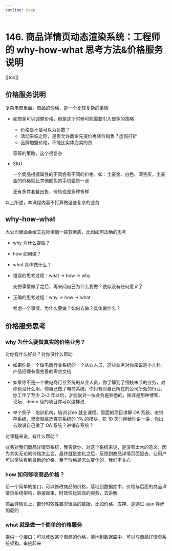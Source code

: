 ```yaml
---
outline: deep
---
```

# 146. 商品详情页动态渲染系统：工程师的 why-how-what 思考方法&价格服务说明

[[toc]]

## 价格服务说明

复杂电商里面，商品的价格，是一个比较复杂的事情

- 如商家可以调整价格，但是这个时候可能需要引入很多的策略

  - 价格是不是可以为负数？
  - 活动来临之际，是否允许商家先提价再降价销售？虚假打折
  - 品牌加盟价格，不能比实体店卖的贵

  等等的策略，这个很复杂
- SKU

  一个商品根据属性的不同会有不同的价格，如：土豪金、白色、深空灰，土豪金的价格就比其他颜色的手机要贵一点

  还有多件套餐出售，价格也是多种多样

以上所述，本课程内容不打算做这些复杂的业务

## why-how-what

大公司里面会给工程师培训一些软素质，比如如何正确的思考

- why 为什么要做？
- how 如何做？
- what 具体做什么？

- 错误的思考过程：what -> how -> why

  先把事情做了之后，再来问自己为什么要做？貌似没有任何意义了

- 正确的思考过程：why -> how -> what

  考虑一个事情，为什么要做？如何去做？具体做什么？

## 价格服务思考

### why 为什么要做真实的价格业务？

对你有什么好处？对你没什么帮助

- 如果你是一个做电商行业系统的一个从业人员，这些业务对你来说是小儿科，产品经理有很完善的需求文档

- 如果你不是一个做电商行业系统的从业人员，你了解到了细枝末节的业务，对你也没什么用，你自己做了电商系统，你只有对自己所在的公司所处的行业，你工作了至少 2~3 年以后，才能说对一块业务是熟悉的。除非是那种博客、论坛、demo 级的项目你可以这样说

- 举个例子：培训机构，培训 j2ee 就业课程，里面的项目讲解 OA 系统、进销存系统，里面就挑选真实系统的 1% 的模块，花 10 天时间给你讲一讲，你出去敢说自己做了 OA 系统？进销存系统？

对课程来说，有什么帮助？

业务对我们商品详情页系统，我告诉你，对这个系统来说，是没有太大的意义，因为其实无论的价格怎么变，最终就是变化之后，反馈到商品详情页面里去，让用户可以尽快看到最新的价格，至于价格是怎么变化的，我们不关心

### how 如何修改商品价格？

给一个简单的接口，可以修改商品的价格，落地到数据库中，价格与后面的商品详情页系统架构，串接起来，时效性比较高的服务，去讲解

商品详情页上，部分时效性要求很高的数据，比如价格、库存、是通过 ajax 异步加载的

### what 就是做一个简单的价格服务

提供一个接口：可以修改某个商品的价格，落地到数据库中，可以与商品详情页系统架构，串接起来
